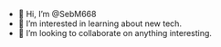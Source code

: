 - 👋 Hi, I’m @SebM668
- 👀 I’m interested in learning about new tech.
- 💞️ I’m looking to collaborate on anything interesting.

<!---
Sebastian-Marten/Sebastian-Marten is a ✨ special ✨ repository because its `README.md` (this file) appears on your GitHub profile.
You can click the Preview link to take a look at your changes.
--->

